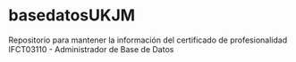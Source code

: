 # basedatosUKJM
Repositorio para mantener la información del certificado de profesionalidad IFCT03110 - Administrador de Base de Datos
